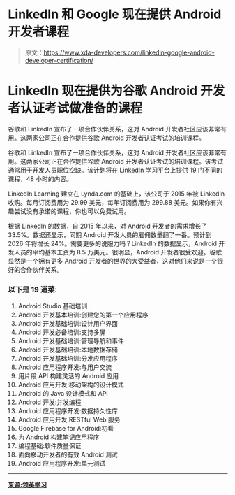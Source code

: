 # LinkedIn 和 Google 现在提供 Android 开发者课程

> 原文：<https://www.xda-developers.com/linkedin-google-android-developer-certification/>

# LinkedIn 现在提供为谷歌 Android 开发者认证考试做准备的课程

谷歌和 LinkedIn 宣布了一项合作伙伴关系，这对 Android 开发者社区应该非常有用。这两家公司正在合作提供谷歌 Android 开发者认证考试的培训课程。

谷歌和 LinkedIn 宣布了一项合作伙伴关系，这对 Android 开发者社区应该非常有用。这两家公司正在合作提供谷歌 Android 开发者认证考试的培训课程。该考试通常用于开发人员职位空缺。该计划将在 LinkedIn 学习平台上提供 19 门不同的课程，48 小时的内容。

LinkedIn Learning 建立在 Lynda.com 的基础上，该公司于 2015 年被 LinkedIn 收购。每月订阅费用为 29.99 美元，每年订阅费用为 299.88 美元。如果你有兴趣尝试没有承诺的课程，你也可以免费试用。

根据 LinkedIn 的数据，自 2015 年以来，对 Android 开发者的需求增长了 33.5%。数据还显示，同期 Android 开发人员的雇佣数量翻了一番。预计到 2026 年将增长 24%。需要更多的说服力吗？LinkedIn 的数据显示，Android 开发人员的平均基本工资为 8.5 万美元。很明显，Android 开发者很受欢迎。谷歌显然是一个拥有更多 Android 开发者的世界的大受益者，这对他们来说是一个很好的合作伙伴关系。

### 以下是 19 道菜:

1.  Android Studio 基础培训
2.  Android 开发基本培训:创建您的第一个应用程序
3.  Android 开发基础培训:设计用户界面
4.  Android 开发必备培训:支持多屏
5.  Android 开发基础培训:管理导航和事件
6.  Android 开发基础培训:本地数据存储
7.  Android 开发基础培训:分发应用程序
8.  Android 应用程序开发:与用户交流
9.  用片段 API 构建灵活的 Android 应用
10.  Android 应用开发:移动架构的设计模式
11.  Android 的 Java 设计模式和 API
12.  Android 开发:并发编程
13.  Android 应用程序开发:数据持久性库
14.  Android 应用开发:RESTful Web 服务
15.  Google Firebase for Android:初看
16.  为 Android 构建笔记应用程序
17.  编程基础:软件质量保证
18.  面向移动开发者的有效 Android 测试
19.  Android 应用程序开发:单元测试

* * *

[**来源:领英学习**](https://www.linkedin.com/learning/paths/prepare-for-the-google-associate-android-developer-certification)